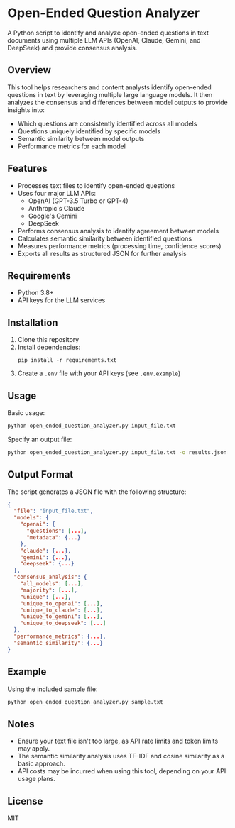 # Open-Ended Question Analyzer

A Python script to identify and analyze open-ended questions in text documents using multiple LLM APIs (OpenAI, Claude, Gemini, and DeepSeek) and provide consensus analysis.

## Overview

This tool helps researchers and content analysts identify open-ended questions in text by leveraging multiple large language models. It then analyzes the consensus and differences between model outputs to provide insights into:

- Which questions are consistently identified across all models
- Questions uniquely identified by specific models
- Semantic similarity between model outputs
- Performance metrics for each model

## Features

- Processes text files to identify open-ended questions
- Uses four major LLM APIs:
  - OpenAI (GPT-3.5 Turbo or GPT-4)
  - Anthropic's Claude
  - Google's Gemini
  - DeepSeek
- Performs consensus analysis to identify agreement between models
- Calculates semantic similarity between identified questions
- Measures performance metrics (processing time, confidence scores)
- Exports all results as structured JSON for further analysis

## Requirements

- Python 3.8+
- API keys for the LLM services

## Installation

1. Clone this repository
2. Install dependencies:
   ```
   pip install -r requirements.txt
   ```
3. Create a `.env` file with your API keys (see `.env.example`)

## Usage

Basic usage:

```bash
python open_ended_question_analyzer.py input_file.txt
```

Specify an output file:

```bash
python open_ended_question_analyzer.py input_file.txt -o results.json
```

## Output Format

The script generates a JSON file with the following structure:

```json
{
  "file": "input_file.txt",
  "models": {
    "openai": {
      "questions": [...],
      "metadata": {...}
    },
    "claude": {...},
    "gemini": {...},
    "deepseek": {...}
  },
  "consensus_analysis": {
    "all_models": [...],
    "majority": [...],
    "unique": [...],
    "unique_to_openai": [...],
    "unique_to_claude": [...],
    "unique_to_gemini": [...],
    "unique_to_deepseek": [...]
  },
  "performance_metrics": {...},
  "semantic_similarity": {...}
}
```

## Example

Using the included sample file:

```bash
python open_ended_question_analyzer.py sample.txt
```

## Notes

- Ensure your text file isn't too large, as API rate limits and token limits may apply.
- The semantic similarity analysis uses TF-IDF and cosine similarity as a basic approach.
- API costs may be incurred when using this tool, depending on your API usage plans.

## License

MIT 